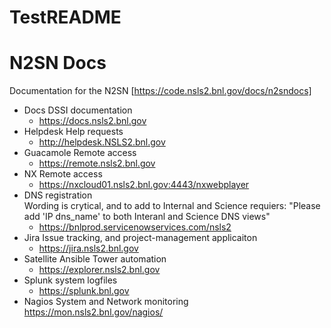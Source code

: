 # TestREADME

N2SN Docs
=========

Documentation for the N2SN
[https://code.nsls2.bnl.gov/docs/n2sndocs]

- Docs
   DSSI documentation
   * https://docs.nsls2.bnl.gov
- Helpdesk
   Help requests
   * http://helpdesk.NSLS2.bnl.gov
- Guacamole
   Remote access
   * https://remote.nsls2.bnl.gov
- NX
   Remote access
   * https://nxcloud01.nsls2.bnl.gov:4443/nxwebplayer
- DNS registration   
   Wording is crytical, and to add to Internal and Science requiers:
   "Please add 'IP dns_name' to both Interanl and Science DNS views" 
   * https://bnlprod.servicenowservices.com/nsls2
- Jira
   Issue tracking, and project-management applicaiton
   * https://jira.nsls2.bnl.gov
- Satellite
   Ansible Tower automation
   * https://explorer.nsls2.bnl.gov
- Splunk
   system logfiles
   * https://splunk.bnl.gov
- Nagios
   System and Network monitoring
   https://mon.nsls2.bnl.gov/nagios/

